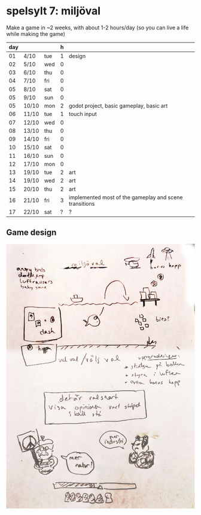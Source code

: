 # spelsylt 7: miljöval

Make a game in ~2 weeks, with about 1-2 hours/day (so you can live a life while making the game)

day |       |  | h | |
----|-------|-----|---|----
01  |  4/10 | tue | 1 | design
02  |  5/10 | wed | 0 | 
03  |  6/10 | thu | 0 | 
04  |  7/10 | fri | 0 | 
05  |  8/10 | sat | 0 | 
05  |  9/10 | sun | 0 | 
05  | 10/10 | mon | 2 | godot project, basic gameplay, basic art 
06  | 11/10 | tue | 1 | touch input
07  | 12/10 | wed | 0 |
08  | 13/10 | thu | 0 |
09  | 14/10 | fri | 0 |
10  | 15/10 | sat | 0 |
11  | 16/10 | sun | 0 |
12  | 17/10 | mon | 0 |
13  | 19/10 | tue | 2 | art
14  | 19/10 | wed | 2 | art
15  | 20/10 | thu | 2 | art
16  | 21/10 | fri | 3 | implemented most of the gameplay and scene transitions
17  | 22/10 | sat | ? | ?

## Game design
![game design](design.jpeg)

